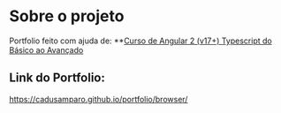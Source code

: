 # Sobre o projeto

Portfolio feito com ajuda de:  **[Curso de Angular 2 (v17+) Typescript do Básico ao Avançado](https://www.udemy.com/course/curso-de-angular/)

## Link do Portfolio:

https://cadusamparo.github.io/portfolio/browser/
